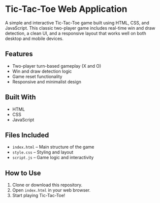 #  Tic-Tac-Toe Web Application

A simple and interactive Tic-Tac-Toe game built using HTML, CSS, and JavaScript. This classic two-player game includes real-time win and draw detection, a clean UI, and a responsive layout that works well on both desktop and mobile devices.

##  Features
- Two-player turn-based gameplay (X and O)
- Win and draw detection logic
- Game reset functionality
- Responsive and minimalist design

##  Built With
- HTML
- CSS
- JavaScript

##  Files Included
- `index.html` – Main structure of the game
- `style.css` – Styling and layout
- `script.js` – Game logic and interactivity

##  How to Use
1. Clone or download this repository.
2. Open `index.html` in your web browser.
3. Start playing Tic-Tac-Toe!


